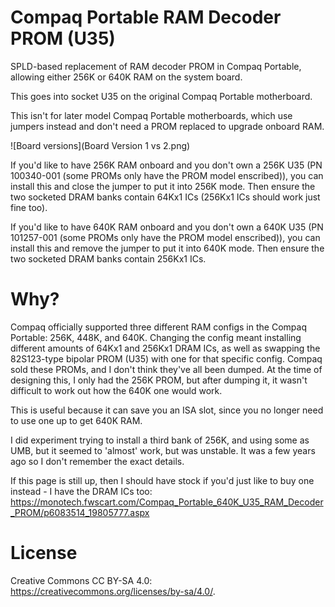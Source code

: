 # Compaq Portable RAM Decoder PROM (U35)
SPLD-based replacement of RAM decoder PROM in Compaq Portable, allowing either 256K or 640K RAM on the system board.

This goes into socket U35 on the original Compaq Portable motherboard.

This isn't for later model Compaq Portable motherboards, which use jumpers instead and don't need a PROM replaced to upgrade onboard RAM.

![Board versions](Board Version 1 vs 2.png)

If you'd like to have 256K RAM onboard and you don't own a 256K U35 (PN 100340-001 (some PROMs only have the PROM model enscribed)), you can install this and close the jumper to put it into 256K mode. Then ensure the two socketed DRAM banks contain 64Kx1 ICs (256Kx1 ICs should work just fine too).

If you'd like to have 640K RAM onboard and you don't own a 640K U35 (PN 101257-001 (some PROMs only have the PROM model enscribed)), you can install this and remove the jumper to put it into 640K mode. Then ensure the two socketed DRAM banks contain 256Kx1 ICs.

# Why?
Compaq officially supported three different RAM configs in the Compaq Portable: 256K, 448K, and 640K. Changing the config meant installing different amounts of 64Kx1 and 256Kx1 DRAM ICs, as well as swapping the 82S123-type bipolar PROM (U35) with one for that specific config. Compaq sold these PROMs, and I don't think they've all been dumped. At the time of designing this, I only had the 256K PROM, but after dumping it, it wasn't difficult to work out how the 640K one would work.

This is useful because it can save you an ISA slot, since you no longer need to use one up to get 640K RAM.

I did experiment trying to install a third bank of 256K, and using some as UMB, but it seemed to 'almost' work, but was unstable. It was a few years ago so I don't remember the exact details.

If this page is still up, then I should have stock if you'd just like to buy one instead - I have the DRAM ICs too: https://monotech.fwscart.com/Compaq_Portable_640K_U35_RAM_Decoder_PROM/p6083514_19805777.aspx

# License
Creative Commons CC BY-SA 4.0: https://creativecommons.org/licenses/by-sa/4.0/.
